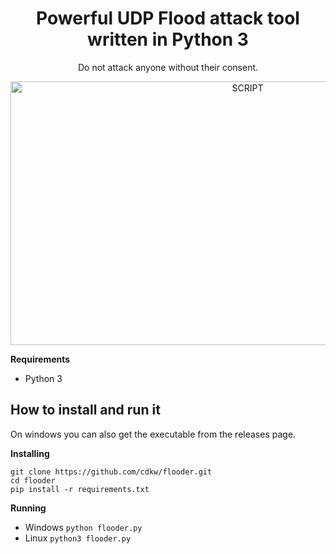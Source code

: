 <h1 align="center">Powerful UDP Flood attack tool written in Python 3</h1>
<p align="center">Do not attack anyone without their consent.</p>
<p align="center"><img src="https://i.imgur.com/UdclI8E.png" width="743" height="422" alt="SCRIPT"></p>


**Requirements**
* Python 3

## How to install and run it
On windows you can also get the executable from the releases page.


**Installing**
```shell script
git clone https://github.com/cdkw/flooder.git
cd flooder
pip install -r requirements.txt
```

**Running**
* Windows ```python flooder.py```
* Linux ```python3 flooder.py```


